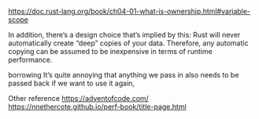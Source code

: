 https://doc.rust-lang.org/book/ch04-01-what-is-ownership.html#variable-scope

In addition, there’s a design choice that’s implied by this: Rust will never automatically create “deep” copies of your data. Therefore, any automatic copying can be assumed to be inexpensive in terms of runtime performance.

borrowing
It’s quite annoying that anything we pass in also needs to be passed back if we want to use it again,

Other reference
https://adventofcode.com/
https://nnethercote.github.io/perf-book/title-page.html

